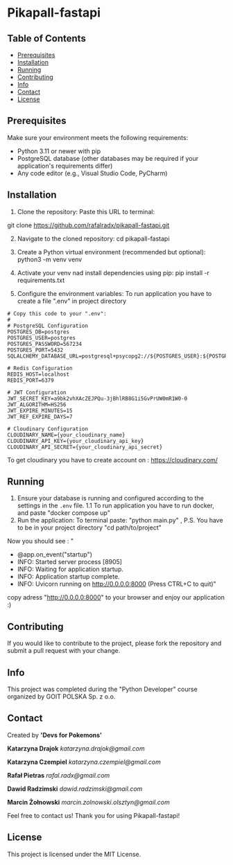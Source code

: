 # Pikapall-fastapi

## Table of Contents

- [Prerequisites ](#prerequisites)
- [Installation ](#installation)
- [Running](#running)
- [Contributing](#contributing)
- [Info](#info)
- [Contact](#contact)
- [License](#license)

## Prerequisites
Make sure your environment meets the following requirements:
- Python 3.11 or newer with pip
- PostgreSQL database (other databases may be required if your application's requirements differ)
- Any code editor (e.g., Visual Studio Code, PyCharm)

## Installation
1. Clone the repository:
Paste this URL to terminal:

git clone https://github.com/rafalradx/pikapall-fastapi.git

2. Navigate to the cloned repository:
cd pikapall-fastapi

3. Create a Python virtual environment (recommended but optional):
python3 -m venv venv

4. Activate your venv nad install dependencies using pip:
pip install -r requirements.txt


5. Configure the environment variables:
To run application you have to create a file ".env" in project directory

```
# Copy this code to your ".env":
#
# PostgreSQL Configuration
POSTGRES_DB=postgres
POSTGRES_USER=postgres
POSTGRES_PASSWORD=567234
POSTGRES_PORT=5432
SQLALCHEMY_DATABASE_URL=postgresql+psycopg2://${POSTGRES_USER}:${POSTGRES_PASSWORD}@localhost:${POSTGRES_PORT}/${POSTGRES_DB}

# Redis Configuration
REDIS_HOST=localhost
REDIS_PORT=6379

# JWT Configuration
JWT_SECRET_KEY=a9bk2vhXAcZEJPQu-3jBhlRB8G1i5GvPrUW0mR1W0-0
JWT_ALGORITHM=HS256
JWT_EXPIRE_MINUTES=15
JWT_REF_EXPIRE_DAYS=7

# Cloudinary Configuration
CLOUDINARY_NAME={your_cloudinary_name}
CLOUDINARY_API_KEY={your_cloudinary_api_key}
CLOUDINARY_API_SECRET={your_cloudinary_api_secret}
```

To get cloudinary you have to create account on : https://cloudinary.com/


## Running
1. Ensure your database is running and configured according to the settings in the `.env` file.
1.1 To run application you have to run docker, and paste "docker compose up"
2. Run the application:
To terminal paste: "python main.py" , P.S. You have to be in your project directory "cd path/to/project"

Now you should see :
"
- @app.on_event("startup")
- INFO:     Started server process [8905]
- INFO:     Waiting for application startup.
- INFO:     Application startup complete.
- INFO:     Uvicorn running on http://0.0.0.0:8000 (Press CTRL+C to quit)"


copy adress "http://0.0.0.0:8000" to your browser and enjoy our application :)


## Contributing

If you would like to contribute to the project, please fork the repository and submit a pull request with your change.

## Info

This project was completed during the "Python Developer" course organized by GOIT POLSKA Sp. z o.o.

## Contact

Created by **'Devs for Pokemons'**

**Katarzyna Drajok** _katarzyna.drajok@gmail.com_

**Katarzyna Czempiel** _katarzyna.czempiel@gmail.com_

**Rafał Pietras** _rafal.radx@gmail.com_

**Dawid Radzimski** _dawid.radzimski@gmail.com_

**Marcin Żołnowski** _marcin.zolnowski.olsztyn@gmail.com_

Feel free to contact us!
Thank you for using Pikapall-fastapi!

## License

This project is licensed under the MIT License.
